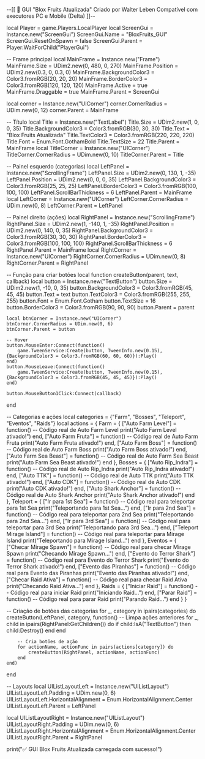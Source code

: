 --[[ 
🌌 GUI "Blox Fruits Atualizada"
Criado por Walter Leben
Compatível com executores PC e Mobile (Delta)
]]--

local Player = game.Players.LocalPlayer
local ScreenGui = Instance.new("ScreenGui")
ScreenGui.Name = "BloxFruits_GUI"
ScreenGui.ResetOnSpawn = false
ScreenGui.Parent = Player:WaitForChild("PlayerGui")

-- Frame principal
local MainFrame = Instance.new("Frame")
MainFrame.Size = UDim2.new(0, 480, 0, 270)
MainFrame.Position = UDim2.new(0.3, 0, 0.3, 0)
MainFrame.BackgroundColor3 = Color3.fromRGB(20, 20, 20)
MainFrame.BorderColor3 = Color3.fromRGB(120, 120, 120)
MainFrame.Active = true
MainFrame.Draggable = true
MainFrame.Parent = ScreenGui

local corner = Instance.new("UICorner")
corner.CornerRadius = UDim.new(0, 12)
corner.Parent = MainFrame

-- Título
local Title = Instance.new("TextLabel")
Title.Size = UDim2.new(1, 0, 0, 35)
Title.BackgroundColor3 = Color3.fromRGB(30, 30, 30)
Title.Text = "Blox Fruits Atualizada"
Title.TextColor3 = Color3.fromRGB(220, 220, 220)
Title.Font = Enum.Font.GothamBold
Title.TextSize = 22
Title.Parent = MainFrame
local TitleCorner = Instance.new("UICorner")
TitleCorner.CornerRadius = UDim.new(0, 10)
TitleCorner.Parent = Title

-- Painel esquerdo (categorias)
local LeftPanel = Instance.new("ScrollingFrame")
LeftPanel.Size = UDim2.new(0, 130, 1, -35)
LeftPanel.Position = UDim2.new(0, 0, 0, 35)
LeftPanel.BackgroundColor3 = Color3.fromRGB(25, 25, 25)
LeftPanel.BorderColor3 = Color3.fromRGB(100, 100, 100)
LeftPanel.ScrollBarThickness = 6
LeftPanel.Parent = MainFrame
local LeftCorner = Instance.new("UICorner")
LeftCorner.CornerRadius = UDim.new(0, 8)
LeftCorner.Parent = LeftPanel

-- Painel direito (ações)
local RightPanel = Instance.new("ScrollingFrame")
RightPanel.Size = UDim2.new(1, -140, 1, -35)
RightPanel.Position = UDim2.new(0, 140, 0, 35)
RightPanel.BackgroundColor3 = Color3.fromRGB(30, 30, 30)
RightPanel.BorderColor3 = Color3.fromRGB(100, 100, 100)
RightPanel.ScrollBarThickness = 6
RightPanel.Parent = MainFrame
local RightCorner = Instance.new("UICorner")
RightCorner.CornerRadius = UDim.new(0, 8)
RightCorner.Parent = RightPanel

-- Função para criar botões
local function createButton(parent, text, callback)
	local button = Instance.new("TextButton")
	button.Size = UDim2.new(1, -10, 0, 35)
	button.BackgroundColor3 = Color3.fromRGB(45, 45, 45)
	button.Text = text
	button.TextColor3 = Color3.fromRGB(255, 255, 255)
	button.Font = Enum.Font.Gotham
	button.TextSize = 16
	button.BorderColor3 = Color3.fromRGB(90, 90, 90)
	button.Parent = parent

	local btnCorner = Instance.new("UICorner")
	btnCorner.CornerRadius = UDim.new(0, 6)
	btnCorner.Parent = button

	-- Hover
	button.MouseEnter:Connect(function()
		game.TweenService:Create(button, TweenInfo.new(0.15), {BackgroundColor3 = Color3.fromRGB(60, 60, 60)}):Play()
	end)
	button.MouseLeave:Connect(function()
		game.TweenService:Create(button, TweenInfo.new(0.15), {BackgroundColor3 = Color3.fromRGB(45, 45, 45)}):Play()
	end)

	button.MouseButton1Click:Connect(callback)
end

-- Categorias e ações
local categories = {"Farm", "Bosses", "Teleport", "Eventos", "Raids"}
local actions = {
	Farm = {
		["Auto Farm Level"] = function()
			-- Código real de Auto Farm Level
			print("Auto Farm Level ativado!")
		end,
		["Auto Farm Fruta"] = function()
			-- Código real de Auto Farm Fruta
			print("Auto Farm Fruta ativado!")
		end,
		["Auto Farm Boss"] = function()
			-- Código real de Auto Farm Boss
			print("Auto Farm Boss ativado!")
		end,
		["Auto Farm Sea Beast"] = function()
			-- Código real de Auto Farm Sea Beast
			print("Auto Farm Sea Beast ativado!")
		end
	},
	Bosses = {
		["Auto Rip_Indra"] = function()
			-- Código real de Auto Rip_Indra
			print("Auto Rip_Indra ativado!")
		end,
		["Auto TTK"] = function()
			-- Código real de Auto TTK
			print("Auto TTK ativado!")
		end,
		["Auto CDK"] = function()
			-- Código real de Auto CDK
			print("Auto CDK ativado!")
		end,
		["Auto Shark Anchor"] = function()
			-- Código real de Auto Shark Anchor
			print("Auto Shark Anchor ativado!")
		end
	},
	Teleport = {
		["Ir para 1st Sea"] = function()
			-- Código real para teleportar para 1st Sea
			print("Teleportando para 1st Sea...")
		end,
		["Ir para 2nd Sea"] = function()
			-- Código real para teleportar para 2nd Sea
			print("Teleportando para 2nd Sea...")
		end,
		["Ir para 3rd Sea"] = function()
			-- Código real para teleportar para 3rd Sea
			print("Teleportando para 3rd Sea...")
		end,
		["Teleport Mirage Island"] = function()
			-- Código real para teleportar para Mirage Island
			print("Teleportando para Mirage Island...")
		end
	},
	Eventos = {
		["Checar Mirage Spawn"] = function()
			-- Código real para checar Mirage Spawn
			print("Checando Mirage Spawn...")
		end,
		["Evento do Terror Shark"] = function()
			-- Código real para Evento do Terror Shark
			print("Evento do Terror Shark ativado!")
		end,
		["Evento das Piranhas"] = function()
			-- Código real para Evento das Piranhas
			print("Evento das Piranhas ativado!")
		end,
		["Checar Raid Ativa"] = function()
			-- Código real para checar Raid Ativa
			print("Checando Raid Ativa...")
		end
	},
	Raids = {
		["Iniciar Raid"] = function()
			-- Código real para iniciar Raid
			print("Iniciando Raid...")
		end,
		["Parar Raid"] = function()
			-- Código real para parar Raid
			print("Parando Raid...")
		end
	}
}

-- Criação de botões das categorias
for _, category in ipairs(categories) do
	createButton(LeftPanel, category, function()
		-- Limpa ações anteriores
		for _, child in ipairs(RightPanel:GetChildren()) do
			if child:IsA("TextButton") then
				child:Destroy()
			end
		end

		-- Cria botões de ação
		for actionName, actionFunc in pairs(actions[category]) do
			createButton(RightPanel, actionName, actionFunc)
		end
	end)
end

-- Layouts
local UIListLayoutLeft = Instance.new("UIListLayout")
UIListLayoutLeft.Padding = UDim.new(0, 6)
UIListLayoutLeft.HorizontalAlignment = Enum.HorizontalAlignment.Center
UIListLayoutLeft.Parent = LeftPanel

local UIListLayoutRight = Instance.new("UIListLayout")
UIListLayoutRight.Padding = UDim.new(0, 6)
UIListLayoutRight.HorizontalAlignment = Enum.HorizontalAlignment.Center
UIListLayoutRight.Parent = RightPanel

print("✅ GUI Blox Fruits Atualizada carregada com sucesso!")
